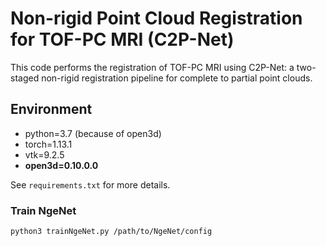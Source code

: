 Non-rigid Point Cloud Registration for TOF-PC MRI (C2P-Net)
================================================

This code performs the registration of TOF-PC MRI using C2P-Net: a two-staged non-rigid registration pipeline for complete to partial point clouds.

## Environment
- python=3.7 (because of open3d)
- torch=1.13.1
- vtk=9.2.5
- **open3d=0.10.0.0**
  
See `requirements.txt` for more details.
<!-- pytorch= -->


### Train NgeNet
```bash
python3 trainNgeNet.py /path/to/NgeNet/config
```


